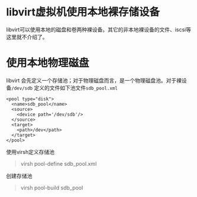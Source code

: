 # libvirt虚拟机使用本地裸存储设备

libvirt可以使用本地的磁盘和卷两种裸设备。其它的非本地裸设备的文件、iscsi等这里就不介绍了。


# 使用本地物理磁盘
libvirt 会先定义一个存储池；对于物理磁盘而言，是一个物理磁盘池。对于裸设备`/dev/sdb` 定义的文件如下池文件`sdb_pool.xml`

```
<pool type="disk">
  <name>sdb_pool</name>
  <source>
    <device path='/dev/sdb'/>   
  </source>
  <target>
    <path>/dev</path>
  </target>
</pool>
```

使用virsh定义存储池
> virsh pool-define sdb_pool.xml

创建存储池

> virsh pool-build sdb_pool
